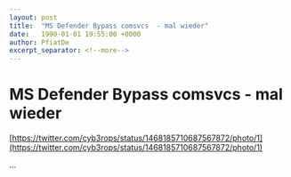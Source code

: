 ```yaml
---
layout: post
title:  "MS Defender Bypass comsvcs  - mal wieder"
date:   1990-01-01 19:55:00 +0000
author: PfiatDe
excerpt_separator: <!--more-->
---
```


# MS Defender Bypass comsvcs  - mal wieder

[https://twitter.com/cyb3rops/status/1468185710687567872/photo/1](https://twitter.com/cyb3rops/status/1468185710687567872/photo/1)

...
<!--more-->
